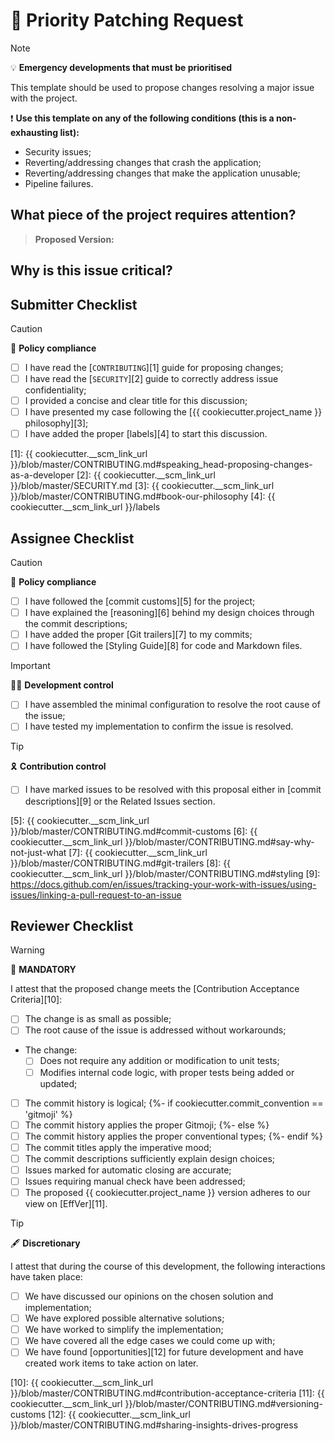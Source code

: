 # :fire_extinguisher: Priority Patching Request

> [!NOTE]
> :bulb: **Emergency developments that must be prioritised**
>
> This template should be used to propose changes resolving a major issue with the project.
>
> :exclamation: **Use this template on any of the following conditions (this is a non-exhausting list):**
>
> - Security issues;
> - Reverting/addressing changes that crash the application;
> - Reverting/addressing changes that make the application unusable;
> - Pipeline failures.

## What piece of the project requires attention?

<!-- Describe WHAT the request raises attention about, with as much detail as possible -->

> **Proposed Version:** <!-- What is your proposed version following the EffVer scheme? -->

## Why is this issue critical?

<!--
  How seriously does this affect {{ cookiecutter.project_name }} users?
  What security risks does this pose?
-->

## Submitter Checklist

<!--
  Mark complying items as they are delivered with `[x]`
  Single out unnecessary or unworkable items with `[~]`
-->

> [!CAUTION]
> :scroll: **Policy compliance**
>
> - [ ] I have read the [`CONTRIBUTING`][1] guide for proposing changes;
> - [ ] I have read the [`SECURITY`][2] guide to correctly address issue confidentiality;
> - [ ] I provided a concise and clear title for this discussion;
> - [ ] I have presented my case following the [{{ cookiecutter.project_name }} philosophy][3];
> - [ ] I have added the proper [labels][4] to start this discussion.

[1]: {{ cookiecutter.__scm_link_url }}/blob/master/CONTRIBUTING.md#speaking_head-proposing-changes-as-a-developer
[2]: {{ cookiecutter.__scm_link_url }}/blob/master/SECURITY.md
[3]: {{ cookiecutter.__scm_link_url }}/blob/master/CONTRIBUTING.md#book-our-philosophy
[4]: {{ cookiecutter.__scm_link_url }}/labels

## Assignee Checklist

> [!CAUTION]
> :scroll: **Policy compliance**
>
> - [ ] I have followed the [commit customs][5] for the project;
> - [ ] I have explained the [reasoning][6] behind my design choices through the commit descriptions;
> - [ ] I have added the proper [Git trailers][7] to my commits;
> - [ ] I have followed the [Styling Guide][8] for code and Markdown files.

> [!IMPORTANT]
> :technologist: **Development control**
>
> - [ ] I have assembled the minimal configuration to resolve the root cause of the issue;
> - [ ] I have tested my implementation to confirm the issue is resolved.

> [!TIP]
> :reminder_ribbon: **Contribution control**
>
> - [ ] I have marked issues to be resolved with this proposal either in [commit descriptions][9] or the Related Issues section.

[5]: {{ cookiecutter.__scm_link_url }}/blob/master/CONTRIBUTING.md#commit-customs
[6]: {{ cookiecutter.__scm_link_url }}/blob/master/CONTRIBUTING.md#say-why-not-just-what
[7]: {{ cookiecutter.__scm_link_url }}/blob/master/CONTRIBUTING.md#git-trailers
[8]: {{ cookiecutter.__scm_link_url }}/blob/master/CONTRIBUTING.md#styling
[9]: https://docs.github.com/en/issues/tracking-your-work-with-issues/using-issues/linking-a-pull-request-to-an-issue

## Reviewer Checklist

> [!WARNING]
> :passport_control: **MANDATORY**
>
> I attest that the proposed change meets the [Contribution Acceptance Criteria][10]:
>
> - [ ] The change is as small as possible;
> - [ ] The root cause of the issue is addressed without workarounds;
> - The change: <!-- Pick only one -->
>   - [ ] Does not require any addition or modification to unit tests;
>   - [ ] Modifies internal code logic, with proper tests being added or updated;
> - [ ] The commit history is logical;
{%- if cookiecutter.commit_convention == 'gitmoji' %}
> - [ ] The commit history applies the proper Gitmoji;
{%- else %}
> - [ ] The commit history applies the proper conventional types;
{%- endif %}
> - [ ] The commit titles apply the imperative mood;
> - [ ] The commit descriptions sufficiently explain design choices;
> - [ ] Issues marked for automatic closing are accurate;
> - [ ] Issues requiring manual check have been addressed;
> - [ ] The proposed {{ cookiecutter.project_name }} version adheres to our view on [EffVer][11].

> [!TIP]
> :fountain_pen: **Discretionary**
>
> I attest that during the course of this development, the following interactions have taken place:
>
> - [ ] We have discussed our opinions on the chosen solution and implementation;
> - [ ] We have explored possible alternative solutions;
> - [ ] We have worked to simplify the implementation;
> - [ ] We have covered all the edge cases we could come up with;
> - [ ] We have found [opportunities][12] for future development and have created work items to take action on later.

[10]: {{ cookiecutter.__scm_link_url }}/blob/master/CONTRIBUTING.md#contribution-acceptance-criteria
[11]: {{ cookiecutter.__scm_link_url }}/blob/master/CONTRIBUTING.md#versioning-customs
[12]: {{ cookiecutter.__scm_link_url }}/blob/master/CONTRIBUTING.md#sharing-insights-drives-progress
